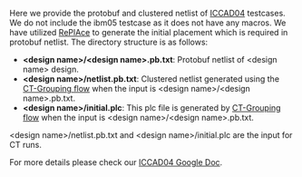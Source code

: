 Here we provide the protobuf and clustered netlist of [ICCAD04](http://vlsicad.eecs.umich.edu/BK/ICCAD04bench/) testcases. We do not include the ibm05 testcase as it does not have any macros. We have utilized [RePlAce](https://github.com/mgwoo/RePlAce/blob/main/RePlAce-static) to generate the initial placement which is required in protobuf netlist. The directory structure is as follows:
- **\<design name\>/\<design name\>.pb.txt**: Protobuf netlist of \<design name\> design.
- **\<design name\>/netlist.pb.txt**: Clustered netlist generated using the [CT-Grouping flow](https://github.com/google-research/circuit_training/tree/main/circuit_training/grouping) when the input is  \<design name\>/\<design name\>.pb.txt.
- **\<design name\>/initial.plc**: This plc file is generated by [CT-Grouping flow](https://github.com/google-research/circuit_training/tree/main/circuit_training/grouping) when the input is \<design name\>/\<design name\>.pb.txt.

\<design name\>/netlist.pb.txt and \<design name\>/initial.plc are the input for CT runs.

For more details please check our [ICCAD04 Google Doc](https://docs.google.com/document/d/1ea9cP49jruEuQl0jPrzhaQuPmfNN0ErnpQiWMS-Tex0/edit#heading=h.7qck0cdncji7).
